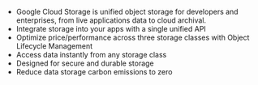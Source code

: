 - Google Cloud Storage is unified object storage for developers and enterprises, from live applications data to cloud archival.
- Integrate storage into your apps with a single unified API
- Optimize price/performance across three storage classes with Object Lifecycle Management
- Access data instantly from any storage class
- Designed for secure and durable storage
- Reduce data storage carbon emissions to zero
